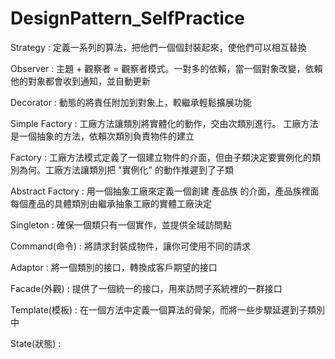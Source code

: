 # DesignPattern_SelfPractice

Strategy : 
定義一系列的算法，把他們一個個封裝起來，使他們可以相互替換

Observer : 
主題 + 觀察者 = 觀察者模式。一對多的依賴，當一個對象改變，依賴他的對象都會收到通知，並自動更新

Decorator : 
動態的將責任附加到對象上，較繼承輕鬆擴展功能

Simple Factory : 
工廠方法讓類別將實體化的動作，交由次類別進行。 工廠方法是一個抽象的方法，依賴次類別負責物件的建立

Factory : 
工廠方法模式定義了一個建立物件的介面，但由子類決定要實例化的類別為何。工廠方法讓類別把 "實例化" 的動作推遲到了子類

Abstract Factory : 
用一個抽象工廠來定義一個創建 產品族 的介面，產品族裡面每個產品的具體類別由繼承抽象工廠的實體工廠決定

Singleton : 
確保一個類只有一個實作，並提供全域訪問點

Command(命令) : 
將請求封裝成物件，讓你可使用不同的請求

Adaptor : 
將一個類別的接口，轉換成客戶期望的接口

Facade(外觀) : 
提供了一個統一的接口，用來訪問子系統裡的一群接口

Template(模板) : 
在一個方法中定義一個算法的骨架，而將一些步驟延遲到子類別中

State(狀態) : 

